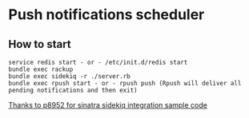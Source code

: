 # Push notifications scheduler

## How to start

```shell
service redis start - or - /etc/init.d/redis start
bundle exec rackup
bundle exec sidekiq -r ./server.rb
bundle exec rpush start - or - rpush push (Rpush will deliver all pending notifications and then exit)
```

[Thanks to p8952 for sinatra sidekiq integration sample code](https://github.com/p8952/sinatra-sidekiq)
